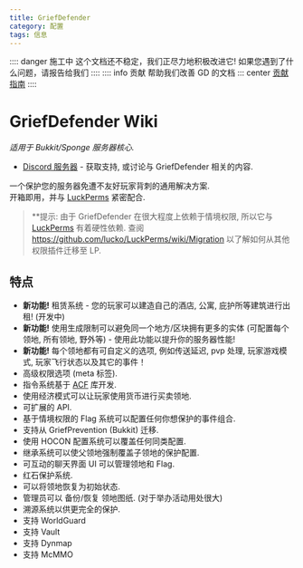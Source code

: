 ```yaml
---
title: GriefDefender
category: 配置
tags: 信息
---
```

:::: danger 施工中
这个文档还不稳定，我们正尽力地积极改进它!
如果您遇到了什么问题，请报告给我们
::::
:::: info 贡献
帮助我们改善 GD 的文档
::: center
[贡献指南](../Contribution.md)
::::
# GriefDefender Wiki
*适用于 Bukkit/Sponge 服务器核心.*

* [Discord 服务器](https://discord.gg/jy4FQDz) - 获取支持, 或讨论与 GriefDefender 相关的内容.

一个保护您的服务器免遭不友好玩家背刺的通用解决方案.  
开箱即用，并与 [LuckPerms](https://ci.lucko.me/job/LuckPerms/) 紧密配合.

> **提示: 由于 GriefDefender 在很大程度上依赖于情境权限, 所以它与 [LuckPerms] 有着硬性依赖. 查阅 <https://github.com/lucko/LuckPerms/wiki/Migration> 以了解如何从其他权限插件迁移至 LP.

## 特点
* **新功能!** 租赁系统 - 您的玩家可以建造自己的酒店, 公寓, 庇护所等建筑进行出租! (开发中)
* **新功能!** 使用生成限制可以避免同一个地方/区块拥有更多的实体 (可配置每个领地, 所有领地, 野外等) - 使用此功能以提升你的服务器性能!
* **新功能!** 每个领地都有可自定义的选项, 例如传送延迟, pvp 处理, 玩家游戏模式, 玩家飞行状态以及其它的事件！
* 高级权限选项 (meta 标签).
* 指令系统基于 [ACF] 库开发.
* 使用经济模式可以让玩家使用货币进行买卖领地.
* 可扩展的 API.
* 基于情境权限的 Flag 系统可以配置任何你想保护的事件组合.
* 支持从 GriefPrevention (Bukkit) 迁移.
* 使用 HOCON 配置系统可以覆盖任何同类配置.
* 继承系统可以使父领地强制覆盖子领地的保护配置.
* 可互动的聊天界面 UI 可以管理领地和 Flag.
* 红石保护系统.
* 可以将领地恢复为初始状态.
* 管理员可以 备份/恢复 领地图纸. (对于举办活动用处很大)
* 溯源系统以供更完全的保护.  
* 支持 WorldGuard
* 支持 Vault
* 支持 Dynmap
* 支持 McMMO

[ACF]: https://github.com/aikar/commands
[Discord]: https://discord.gg/jy4FQDz
[Forge]: http://files.minecraftforge.net
[Java 8]: http://java.oracle.com
[LuckPerms]: https://github.com/lucko/LuckPerms
[源码]: https://github.com/bloodmc/GriefDefender
[SpongeForge]: https://www.spongepowered.org/downloads/spongeforge
[SpongeVanilla]: https://www.spongepowered.org/downloads/spongevanilla
